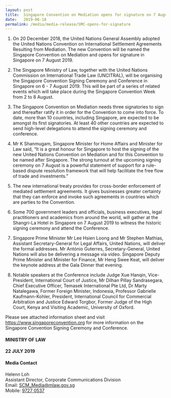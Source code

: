 ```yaml
---
layout: post
title:  Singapore Convention on Mediation opens for signature on 7 August
date:   2019-06-18
permalink: /media/media-release/SMC-opens-for-signature
---
```


1.  On 20 December 2018, the United Nations General Assembly adopted the United Nations Convention on International Settlement Agreements Resulting from Mediation. The new Convention will be named the Singapore Convention on Mediation and opens for  signature in Singapore on 7 August 2019.
    
2.  The Singapore Ministry of Law, together with the United Nations Commission on International Trade Law (UNCITRAL), will be organising the Singapore Convention Signing Ceremony and Conference in Singapore on 6 - 7 August 2019. This will be part of a series of related events which will take place during the Singapore Convention Week from 2 to 8 August.

3. The Singapore Convention on Mediation needs three signatories to sign and thereafter ratify it in order for the Convention to come into force. To date, more than 10 countries, including Singapore, are expected to be amongst its first signatories. At least 40 other countries are expected to send high-level delegations to attend the signing ceremony and conference.

4. Mr K Shanmugam, Singapore Minister for Home Affairs and Minister for Law said, “It is a great honour for Singapore to host the signing of the new United Nations Convention on Mediation and for this Convention to be named after Singapore. The strong turnout at the upcoming signing ceremony on 7 August is a powerful statement of support for a rule-based dispute resolution framework that will help facilitate the free flow of trade and investments.” 

5. The new international treaty provides for cross-border enforcement of mediated settlement agreements. It gives businesses greater certainty that they can enforce and invoke such agreements in countries which are parties to the Convention. 
 
6. Some 700 government leaders and officials, business executives, legal practitioners and academics from around the world, will gather at the Shangri-La Hotel in Singapore on 7 August 2019 to witness the historic signing ceremony and attend the Conference.

7. Singapore Prime Minister Mr Lee Hsien Loong and Mr Stephen Mathias, Assistant Secretary-General for Legal Affairs, United Nations, will deliver the formal addresses. Mr António Guterres, Secretary-General, United Nations will also be delivering a message via video. Singapore Deputy Prime Minister and Minister for Finance, Mr Heng Swee Keat, will deliver the keynote address at the Gala Dinner that evening. 

8. Notable speakers at the Conference include Judge Xue Hanqin, Vice-President, International Court of Justice, Mr Dilhan Pillay Sandrasegara, Chief Executive Officer, Temasek International Pte Ltd, Dr Marty Natalegawa, Former Foreign Minister, Indonesia, Professor Gabrielle Kaufmann-Kohler, President, International Council for Commercial Arbitration and Justice Edward Torgbor, Former Judge of the High Court, Kenya and Visiting Academic, University of Oxford. 

Please see attached information sheet and visit <a href="https://www.singaporeconvention.org" target="_blank"> https://www.singaporeconvention.org</a>  for more information on the Singapore Convention Signing Ceremony and Conference.

#### MINISTRY OF LAW
#### 22 JULY 2019
                      
#### Media Contact

Helenn Loh<br/>
Assistant Director, Corporate Communications Division<br/>
Email: <a href="mailto:SCM_Media@mlaw.gov.sg">SCM_Media@mlaw.gov.sg</a><br/>
Mobile: <a href="tel:+6597270537">9727 0537 </a> 
